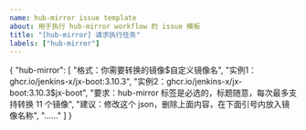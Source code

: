 ```yaml
---
name: hub-mirror issue template
about: 用于执行 hub-mirror workflow 的 issue 模板
title: "[hub-mirror] 请求执行任务"
labels: ["hub-mirror"]
---
```


{
    "hub-mirror": [
        "格式：你需要转换的镜像$自定义镜像名",
        "实例1：ghcr.io/jenkins-x/jx-boot:3.10.3",
        "实例2：ghcr.io/jenkins-x/jx-boot:3.10.3$jx-boot",
        "要求：hub-mirror 标签是必选的，标题随意，每次最多支持转换 11 个镜像",
        "建议：修改这个 json，删除上面内容，在下面引号内放入镜像名称",
        "......"
    ]
}

